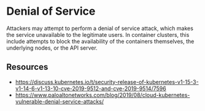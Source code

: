 # Denial of Service

Attackers may attempt to perform a denial of service attack, which makes the service unavailable to the legitimate users. In container clusters, this include attempts to block the availability of the containers themselves, the underlying nodes, or the API server.

## Resources

- <https://discuss.kubernetes.io/t/security-release-of-kubernetes-v1-15-3-v1-14-6-v1-13-10-cve-2019-9512-and-cve-2019-9514/7596>
- <https://www.paloaltonetworks.com/blog/2019/08/cloud-kubernetes-vulnerable-denial-service-attacks/>
